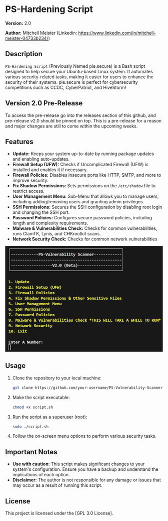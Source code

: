 # PS-Hardening Script

**Version:** 2.0 

**Author:** Mitchell Meister (Linkedin: https://www.linkedin.com/in/mitchell-meister-04733b234/)

## Description

`PS-Hardening Script` (Previously Named pie.secure) is a Bash script designed to help secure your Ubuntu-based Linux system. It automates various security-related tasks, making it easier for users to enhance the security of their systems. pie.secure is perfect for cybersecurity competitions such as CCDC, CyberPatriot, and HiveStorm!

## Version 2.0 Pre-Release

To access the pre-release go into the releases section of this github, and pre-release v2.0 should be pinned on top. This is a pre-release for a reason and major changes are still to come within the upcoming weeks.

## Features

- **Update:** Keeps your system up-to-date by running package updates and enabling auto-updates.
- **Firewall Setup (UFW):** Checks if Uncomplicated Firewall (UFW) is installed and enables it if necessary.
- **Firewall Policies:** Disables insecure ports like HTTP, SMTP, and more to improve security.
- **Fix Shadow Permissions:** Sets permissions on the `/etc/shadow` file to restrict access.
- **User Management Menu:** Sub-Menu that allows you to manage users, including adding/removing users and granting admin privileges.
- **SSH Permissions:** Secures the SSH configuration by disabling root login and changing the SSH port.
- **Password Policies:** Configures secure password policies, including length and complexity requirements.
- **Malware & Vulnerabilities Check:** Checks for common vulnerabilities, runs ClamTK, Lynis, and CHKrootkit scans.
- **Network Security Check:** Checks for common network vulnerabilities

![pie.secure Screenshot](ps-scanner.png)

## Usage

1. Clone the repository to your local machine:

   ```bash
   git clone https://github.com/your-username/PS-Vulnerability-Scanner.git
   ```

2. Make the script executable:

   ```bash
   chmod +x script.sh
   ```

3. Run the script as a superuser (root):

   ```bash
   sudo ./script.sh
   ```

4. Follow the on-screen menu options to perform various security tasks.

## Important Notes

- **Use with caution:** This script makes significant changes to your system's configuration. Ensure you have a backup and understand the implications of each option.
- **Disclaimer:** The author is not responsible for any damage or issues that may occur as a result of running this script.

## License

This project is licensed under the [GPL 3.0 License].
